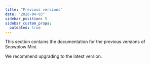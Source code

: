 ```yaml
---
title: "Previous versions"
date: "2020-04-03"
sidebar_position: 5
sidebar_custom_props:
  outdated: true
---
```


This section contains the documentation for the previous versions of Snowplow Mini.

We recommend upgrading to the latest version.
